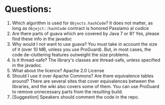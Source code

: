 
# Questions:
1. Which algorithm is used for `Objects.hashCode`?
It does not matter, as long as `Objejct::hashCode` contract is honored
Passiamo al codice
2. Are there parts of guava which are covered by Java 7 or 8? 
Yes, please find these info in the javadoc
3. Why would I _not_ want to use guava?
You must take in account the size of it (over 10 MB, unless you use ProGuard). But, in most cases, the code de-cluttering features outweight the size problems.
4. Is it thread-safe?
The library's classes are thread-safe, unless specified in the javadoc. 
5. What about the licence?
Apache 2.0 License
6. Should I use it over Apache Commons? Are there equivalence tables around?
There are several sites that cover equivalences between the libraries, and the wiki also covers some of them.
You can use ProGuard to remove unnecessary parts from the resulting build.
7. [Suggestion] Speakers should comment the code in the repo.

